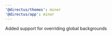 ```yaml
---
'@directus/themes': minor
'@directus/app': minor
---
```


Added support for overriding global backgrounds
